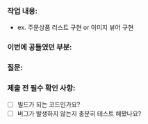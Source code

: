 <!--
  더 나은 코드리뷰와 history 관리를 위해 아래 내용을 작성해 주세요.
-->

### 작업 내용:

<!-- 
  작업이 된 기능을 상세하게 적어주세요!
-->
- ex. 주문상품 리스트 구현 or 이미지 뷰어 구현

### 이번에 공들였던 부분:

<!--
  코드 리뷰에 참고할 만한 내용을 적어주세요.
  이번에 특정 부분들을 집중해서 작성하셨다면, 그 부분에 대해서 설명해주세요!
-->

### 질문:

<!--
  이번 작업을 하면서 가졌던 질문을 공유해주세요.
  어떤 질문이든지 좋습니다!
-->

### 제출 전 필수 확인 사항:

- [ ] 빌드가 되는 코드인가요? <!-- 빌드가 되지 않는 코드는 절대 merge 될 수 없습니다. -->
- [ ] 버그가 발생하지 않는지 충분히 테스트 해봤나요? <!-- 버그가 발생하는걸 알면서 QA를 넘기는건 매우 무책임한 행동입니다. -->
